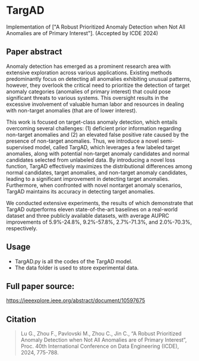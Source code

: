 # TargAD
Implementation of ["A Robust Prioritized Anomaly Detection when Not All Anomalies are of Primary Interest"]. (Accepted by ICDE 2024)

## Paper abstract
Anomaly detection has emerged as a prominent research area with extensive exploration across various applications. Existing methods predominantly focus on detecting all anomalies exhibiting unusual patterns, however, they overlook the critical need to prioritize the detection of target anomaly categories (anomalies of primary interest) that could pose significant threats to various systems. This oversight results in the excessive involvement of valuable human labor and resources in dealing with non-target anomalies (that are of lower interest).

This work is focused on target-class anomaly detection, which entails overcoming several challenges: (1) deficient prior information regarding non-target anomalies and (2) an elevated false positive rate caused by the presence of non-target anomalies. Thus, we introduce a novel semi-supervised model, called TargAD, which leverages a few labeled target anomalies, along with potential non-target anomaly candidates and normal candidates selected from unlabeled data. By introducing a novel loss function, TargAD effectively maximizes the distributional differences among normal candidates, target anomalies, and non-target anomaly candidates, leading to a significant improvement in detecting target anomalies. Furthermore, when confronted with novel nontarget anomaly scenarios, TargAD maintains its accuracy in detecting target anomalies.

We conducted extensive experiments, the results of which demonstrate that TargAD outperforms eleven state-of-the-art baselines on a real-world dataset and three publicly available datasets, with average AUPRC improvements of 5.9%-24.8%, 9.2%-57.8%, 2.7%-71.3%, and 2.0%-70.3%, respectively.

## Usage
* TargAD.py is all the codes of the TargAD model.
* The data folder is used to store experimental data.

## Full paper source:
https://ieeexplore.ieee.org/abstract/document/10597675

## Citation
>Lu G., Zhou F., Pavlovski M., Zhou C., Jin C., “A Robust Prioritized Anomaly Detection when Not All Anomalies are of Primary Interest”, Proc. 40th International Conference on Data Engineering (ICDE), 2024, 775-788.
